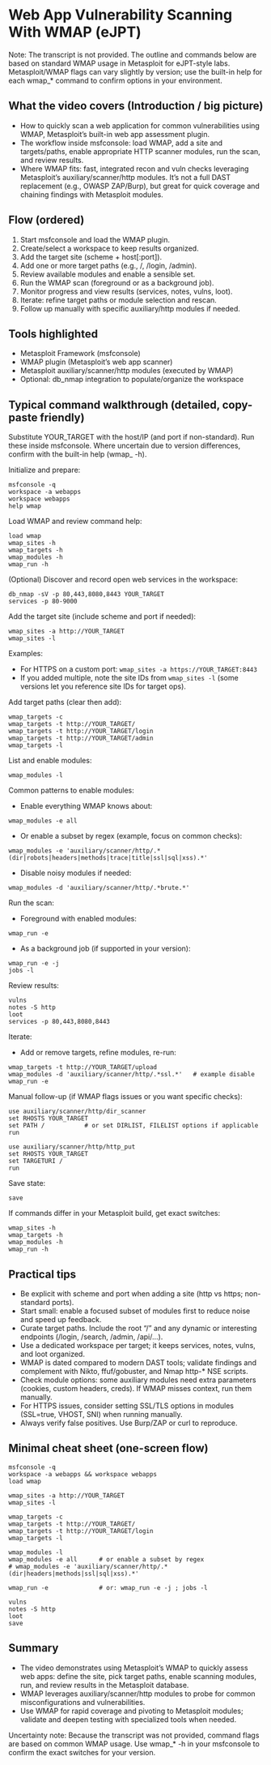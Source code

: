 # Web App Vulnerability Scanning With WMAP (eJPT)

Note: The transcript is not provided. The outline and commands below are based on standard WMAP usage in Metasploit for eJPT-style labs. Metasploit/WMAP flags can vary slightly by version; use the built-in help for each wmap_* command to confirm options in your environment.

## What the video covers (Introduction / big picture)
- How to quickly scan a web application for common vulnerabilities using WMAP, Metasploit’s built-in web app assessment plugin.
- The workflow inside msfconsole: load WMAP, add a site and targets/paths, enable appropriate HTTP scanner modules, run the scan, and review results.
- Where WMAP fits: fast, integrated recon and vuln checks leveraging Metasploit’s auxiliary/scanner/http modules. It’s not a full DAST replacement (e.g., OWASP ZAP/Burp), but great for quick coverage and chaining findings with Metasploit modules.

## Flow (ordered)
1. Start msfconsole and load the WMAP plugin.
2. Create/select a workspace to keep results organized.
3. Add the target site (scheme + host[:port]).
4. Add one or more target paths (e.g., /, /login, /admin).
5. Review available modules and enable a sensible set.
6. Run the WMAP scan (foreground or as a background job).
7. Monitor progress and view results (services, notes, vulns, loot).
8. Iterate: refine target paths or module selection and rescan.
9. Follow up manually with specific auxiliary/http modules if needed.

## Tools highlighted
- Metasploit Framework (msfconsole)
- WMAP plugin (Metasploit’s web app scanner)
- Metasploit auxiliary/scanner/http modules (executed by WMAP)
- Optional: db_nmap integration to populate/organize the workspace

## Typical command walkthrough (detailed, copy-paste friendly)
Substitute YOUR_TARGET with the host/IP (and port if non-standard). Run these inside msfconsole. Where uncertain due to version differences, confirm with the built-in help (wmap_<cmd> -h).

Initialize and prepare:
```
msfconsole -q
workspace -a webapps
workspace webapps
help wmap
```

Load WMAP and review command help:
```
load wmap
wmap_sites -h
wmap_targets -h
wmap_modules -h
wmap_run -h
```

(Optional) Discover and record open web services in the workspace:
```
db_nmap -sV -p 80,443,8080,8443 YOUR_TARGET
services -p 80-9000
```

Add the target site (include scheme and port if needed):
```
wmap_sites -a http://YOUR_TARGET
wmap_sites -l
```
Examples:
- For HTTPS on a custom port: `wmap_sites -a https://YOUR_TARGET:8443`
- If you added multiple, note the site IDs from `wmap_sites -l` (some versions let you reference site IDs for target ops).

Add target paths (clear then add):
```
wmap_targets -c
wmap_targets -t http://YOUR_TARGET/
wmap_targets -t http://YOUR_TARGET/login
wmap_targets -t http://YOUR_TARGET/admin
wmap_targets -l
```

List and enable modules:
```
wmap_modules -l
```
Common patterns to enable modules:
- Enable everything WMAP knows about:
```
wmap_modules -e all
```
- Or enable a subset by regex (example, focus on common checks):
```
wmap_modules -e 'auxiliary/scanner/http/.*(dir|robots|headers|methods|trace|title|ssl|sql|xss).*'
```
- Disable noisy modules if needed:
```
wmap_modules -d 'auxiliary/scanner/http/.*brute.*'
```

Run the scan:
- Foreground with enabled modules:
```
wmap_run -e
```
- As a background job (if supported in your version):
```
wmap_run -e -j
jobs -l
```

Review results:
```
vulns
notes -S http
loot
services -p 80,443,8080,8443
```

Iterate:
- Add or remove targets, refine modules, re-run:
```
wmap_targets -t http://YOUR_TARGET/upload
wmap_modules -d 'auxiliary/scanner/http/.*ssl.*'   # example disable
wmap_run -e
```

Manual follow-up (if WMAP flags issues or you want specific checks):
```
use auxiliary/scanner/http/dir_scanner
set RHOSTS YOUR_TARGET
set PATH /           # or set DIRLIST, FILELIST options if applicable
run

use auxiliary/scanner/http/http_put
set RHOSTS YOUR_TARGET
set TARGETURI /
run
```

Save state:
```
save
```

If commands differ in your Metasploit build, get exact switches:
```
wmap_sites -h
wmap_targets -h
wmap_modules -h
wmap_run -h
```

## Practical tips
- Be explicit with scheme and port when adding a site (http vs https; non-standard ports).
- Start small: enable a focused subset of modules first to reduce noise and speed up feedback.
- Curate target paths. Include the root “/” and any dynamic or interesting endpoints (/login, /search, /admin, /api/…).
- Use a dedicated workspace per target; it keeps services, notes, vulns, and loot organized.
- WMAP is dated compared to modern DAST tools; validate findings and complement with Nikto, ffuf/gobuster, and Nmap http-* NSE scripts.
- Check module options: some auxiliary modules need extra parameters (cookies, custom headers, creds). If WMAP misses context, run them manually.
- For HTTPS issues, consider setting SSL/TLS options in modules (SSL=true, VHOST, SNI) when running manually.
- Always verify false positives. Use Burp/ZAP or curl to reproduce.

## Minimal cheat sheet (one-screen flow)
```
msfconsole -q
workspace -a webapps && workspace webapps
load wmap

wmap_sites -a http://YOUR_TARGET
wmap_sites -l

wmap_targets -c
wmap_targets -t http://YOUR_TARGET/
wmap_targets -t http://YOUR_TARGET/login
wmap_targets -l

wmap_modules -l
wmap_modules -e all      # or enable a subset by regex
# wmap_modules -e 'auxiliary/scanner/http/.*(dir|headers|methods|ssl|sql|xss).*'

wmap_run -e              # or: wmap_run -e -j ; jobs -l

vulns
notes -S http
loot
save
```

## Summary
- The video demonstrates using Metasploit’s WMAP to quickly assess web apps: define the site, pick target paths, enable scanning modules, run, and review results in the Metasploit database.
- WMAP leverages auxiliary/scanner/http modules to probe for common misconfigurations and vulnerabilities.
- Use WMAP for rapid coverage and pivoting to Metasploit modules; validate and deepen testing with specialized tools when needed.

Uncertainty note: Because the transcript was not provided, command flags are based on common WMAP usage. Use wmap_* -h in your msfconsole to confirm the exact switches for your version.